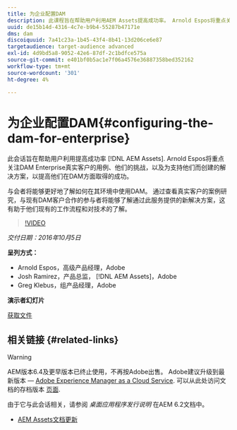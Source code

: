 ```yaml
---
title: 为企业配置DAM
description: 此课程旨在帮助用户利用AEM Assets提高成功率。 Arnold Espos将重点关注DAM Enterprise真实客户的用例、他们的挑战，以及为支持他们而创建的解决方案，以提高他们在DAM方面取得的成功。   与会者将能够更好地了解如何在其环境中使用DAM。 通过查看真实客户的案例研究，与现有DAM客户合作的参与者将能够了解通过此服务提供的新解决方案，这有助于他们现有的工作流程和对技术的了解。
uuid: de15b14d-4316-4c7e-b9b4-55287b47171e
dms: dam
discoiquuid: 7a41c23a-1b45-43f4-8b41-13d206ce6e87
targetaudience: target-audience advanced
exl-id: 4d9bd5a8-9052-42e6-87df-2c1bdfce575a
source-git-commit: e401bf0b5ac1e7f06a4576e36887358bed352162
workflow-type: tm+mt
source-wordcount: '301'
ht-degree: 4%

---
```


# 为企业配置DAM{#configuring-the-dam-for-enterprise}

此会话旨在帮助用户利用提高成功率 [!DNL AEM Assets]. Arnold Espos将重点关注DAM Enterprise真实客户的用例、他们的挑战，以及为支持他们而创建的解决方案，以提高他们在DAM方面取得的成功。

与会者将能够更好地了解如何在其环境中使用DAM。 通过查看真实客户的案例研究，与现有DAM客户合作的参与者将能够了解通过此服务提供的新解决方案，这有助于他们现有的工作流程和对技术的了解。

>[!VIDEO](https://video.tv.adobe.com/v/19298/?quality=9)

*交付日期：2016年10月5日*

**呈列方式：**

* Arnold Espos，高级产品经理，Adobe
* Josh Ramirez，产品总监， [!DNL AEM Assets]，Adobe
* Greg Klebus，组产品经理，Adobe

**演示者幻灯片**

[获取文件](assets/assets-webinar-oct5final.pdf)

## 相关链接 {#related-links}

>[!WARNING]
>
>AEM版本6.4及更早版本已终止使用，不再按Adobe出售。  Adobe建议升级到最新版本 —  [Adobe Experience Manager as a Cloud Service](https://experienceleague.adobe.com/docs/experience-manager-cloud-service.html).  可以从此处访问文档的存档版本 [页面](https://experienceleague.adobe.com/docs/experience-manager-release-information/aem-release-updates/previous-updates/aem-previous-versions.html).
>
>由于它与此会话相关，请参阅 *桌面应用程序发行说明* 在AEM 6.2文档中。

* [AEM Assets文档更新](https://docs.adobe.com/content/docs/en/aem/recent-documentation-updates.html)

